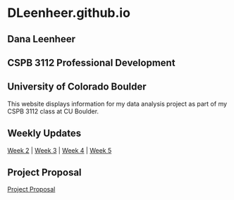 # DLeenheer.github.io

## Dana Leenheer

## CSPB 3112 Professional Development

## University of Colorado Boulder
This website displays information for my data analysis project as part of my CSPB 3112 class at CU Boulder.

## Weekly Updates
[Week 2](https://dleenheer.github.io/Week2.md) | [Week 3](https://dleenheer.github.io/Week3.md) | [Week 4](https://dleenheer.github.io/Week4.md) | [Week 5](https://dleenheer.github.io/Week5.md)

## Project Proposal
[Project Proposal](https://dleenheer.github.io/Project%20Proposal.pdf)
